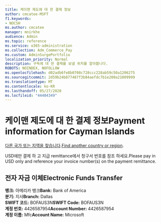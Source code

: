 ```yaml
---
title: 케이맨 제도에 대 한 결제 정보
author: cmcatee-MSFT
f1.keywords:
- NOCSH
ms.author: cmcatee
manager: mnirkhe
audience: Admin
ms.topic: reference
ms.service: o365-administration
ms.collection: Adm_Commerce_Pay
ms.custom: AdminSurgePortfolio
localization_priority: Normal
description: 구독에 대 한 결제를 보낼 위치를 알아봅니다.
ROBOTS: NOINDEX, NOFOLLOW
ms.openlocfilehash: d02adb6fe8b0708c728ccc228ab59c50a1206275
ms.sourcegitcommit: 2d59b24b877487f3b84aefdc7b1e200a21009999
ms.translationtype: MT
ms.contentlocale: ko-KR
ms.lasthandoff: 05/27/2020
ms.locfileid: "44404349"
---
```

# <a name="payment-information-for-cayman-islands"></a><span data-ttu-id="81dc3-103">케이맨 제도에 대 한 결제 정보</span><span class="sxs-lookup"><span data-stu-id="81dc3-103">Payment information for Cayman Islands</span></span>

<span data-ttu-id="81dc3-104">[다른 국가 또는 지역을 찾습니다](../billing-and-payments/pay-for-your-subscription.md).</span><span class="sxs-lookup"><span data-stu-id="81dc3-104">[Find another country or region](../billing-and-payments/pay-for-your-subscription.md).</span></span>

<span data-ttu-id="81dc3-105">USD에만 결제 하 고 지급 remittance에서 청구서 번호를 참조 하세요.</span><span class="sxs-lookup"><span data-stu-id="81dc3-105">Please pay in USD only and reference your invoice number(s) on the payment remittance.</span></span>

## <a name="electronic-funds-transfer"></a><span data-ttu-id="81dc3-106">전자 자금 이체</span><span class="sxs-lookup"><span data-stu-id="81dc3-106">Electronic Funds Transfer</span></span>

<span data-ttu-id="81dc3-107">**뱅크:** 아메리카 뱅크</span><span class="sxs-lookup"><span data-stu-id="81dc3-107">**Bank:** Bank of America</span></span>  
<span data-ttu-id="81dc3-108">**분기:** 지사</span><span class="sxs-lookup"><span data-stu-id="81dc3-108">**Branch:** Dallas</span></span>  
<span data-ttu-id="81dc3-109">**SWIFT 코드:** BOFAUS3N</span><span class="sxs-lookup"><span data-stu-id="81dc3-109">**SWIFT Code:** BOFAUS3N</span></span>  
<span data-ttu-id="81dc3-110">**계정 번호:** 4426587954</span><span class="sxs-lookup"><span data-stu-id="81dc3-110">**Account Number:** 4426587954</span></span>  
<span data-ttu-id="81dc3-111">**계정 이름:** Mfc</span><span class="sxs-lookup"><span data-stu-id="81dc3-111">**Account Name:** Microsoft</span></span>  